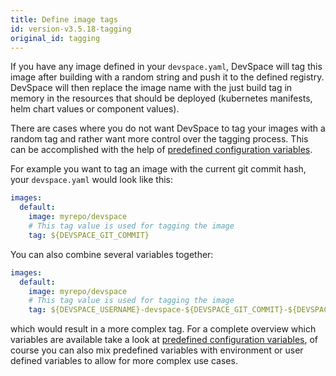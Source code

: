 ```yaml
---
title: Define image tags
id: version-v3.5.18-tagging
original_id: tagging
---
```


If you have any image defined in your `devspace.yaml`, DevSpace will tag this image after building with a random string and push it to the defined registry. DevSpace will then replace the image name with the just build tag in memory in the resources that should be deployed (kubernetes manifests, helm chart values or component values).  

There are cases where you do not want DevSpace to tag your images with a random tag and rather want more control over the tagging process. This can be accomplished with the help of [predefined configuration variables](../configuration/variables#predefined-variables).  

For example you want to tag an image with the current git commit hash, your `devspace.yaml` would look like this:
```yaml
images:
  default:
    image: myrepo/devspace
    # This tag value is used for tagging the image 
    tag: ${DEVSPACE_GIT_COMMIT}
```

You can also combine several variables together:

```yaml
images:
  default:
    image: myrepo/devspace
    # This tag value is used for tagging the image 
    tag: ${DEVSPACE_USERNAME}-devspace-${DEVSPACE_GIT_COMMIT}-${DEVSPACE_RANDOM}
```

which would result in a more complex tag. For a complete overview which variables are available take a look at [predefined configuration variables](../configuration/variables#predefined-variables), of course you can also mix predefined variables with environment or user defined variables to allow for more complex use cases.  
